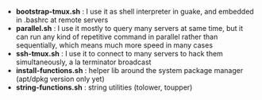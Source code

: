 * **bootstrap-tmux.sh** : I use it as shell interpreter in guake, and embedded in .bashrc at remote servers
* **parallel.sh** : I use it mostly to query many servers at same time, but it can run any kind of repetitive command in parallel rather than sequentially, which means much more speed in many cases
* **ssh-tmux.sh** : I use it to connect to many servers to hack them simultaneously, a la terminator broadcast
* **install-functions.sh** : helper lib around the system package manager (apt/dpkg version only yet)
* **string-functions.sh** : string utilities (tolower, toupper)
